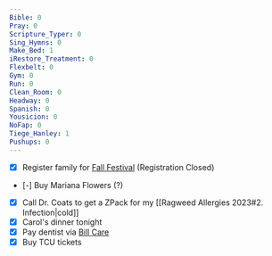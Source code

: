 ```yaml
---
Bible: 0
Pray: 0
Scripture_Typer: 0
Sing_Hymns: 0
Make_Bed: 1
iRestore_Treatment: 0
Flexbelt: 0
Gym: 0
Run: 0
Clean_Room: 0
Headway: 0
Spanish: 0
Yousicion: 0
NoFap: 0
Tiege_Hanley: 1
Pushups: 0
---
```


- [x] Register family for [Fall Festival](https://na.eventscloud.com/website/59944/)  (Registration Closed)
- [-] Buy Mariana Flowers (?)
- [x] Call Dr. Coats to get a ZPack for my [[Ragweed Allergies 2023#2. Infection|cold]]
- [x] Carol's dinner tonight
- [x] Pay dentist via [Bill Care](https://bill.care/B06D2AAE)
- [x] Buy TCU tickets